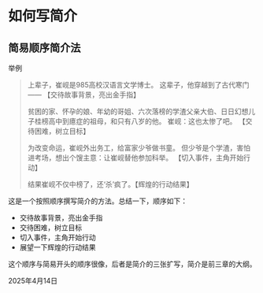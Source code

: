 # 如何写简介

## 简易顺序简介法

举例

> 上辈子，崔岘是985高校汉语言文学博士。 这辈子，他穿越到了古代寒门—— 【交待故事背景，亮出金手指】
>
> 贫困的家、怀孕的娘、年幼的哥姐、六次落榜的学渣父亲大伯、日日幻想儿子桂榜高中到癔症的祖母，和只有八岁的他。 崔岘：这也太惨了吧。 【交待困难，树立目标】
>
> 为改变命运，崔岘外出务工，给富家少爷做书童。 但少爷是个学渣，害怕进考场，想出个馊主意：让崔岘替他参加科举。 【切入事件，主角开始行动】
>
> 结果崔岘不仅中榜了，还‘杀’疯了。【辉煌的行动结果】

这是一个按照顺序撰写简介的方法。总结一下，顺序如下：

- 交待故事背景，亮出金手指
- 交待困难，树立目标
- 切入事件，主角开始行动
- 展望一下辉煌的行动结果

这个顺序与简易开头的顺序很像，后者是简介的三张扩写，简介是前三章的大纲。

2025年4月14日
